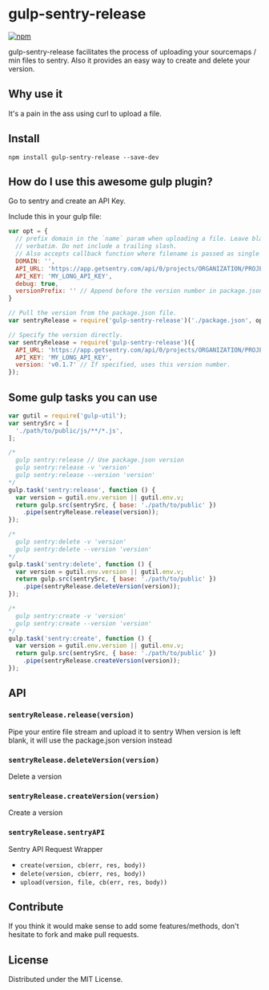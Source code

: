 # gulp-sentry-release

[![npm](https://nodei.co/npm/gulp-sentry-release.png?compact=true)](https://nodei.co/npm/gulp-sentry-release/)

gulp-sentry-release facilitates the process of uploading your sourcemaps / min files to sentry.
Also it provides an easy way to create and delete your version.

## Why use it
It's a pain in the ass using curl to upload a file.

## Install

```
npm install gulp-sentry-release --save-dev
```

## How do I use this awesome gulp plugin?

Go to sentry and create an API Key.

Include this in your gulp file:

```js
var opt = {
  // prefix domain in the `name` param when uploading a file. Leave blank to use the path
  // verbatim. Do not include a trailing slash.
  // Also accepts callback function where filename is passed as single param, must return a string
  DOMAIN: '',
  API_URL: 'https://app.getsentry.com/api/0/projects/ORGANIZATION/PROJECT/',
  API_KEY: 'MY_LONG_API_KEY',
  debug: true,
  versionPrefix: '' // Append before the version number in package.json
}

// Pull the version from the package.json file.
var sentryRelease = require('gulp-sentry-release')('./package.json', opt);

// Specify the version directly.
var sentryRelease = require('gulp-sentry-release')({
  API_URL: 'https://app.getsentry.com/api/0/projects/ORGANIZATION/PROJECT/',
  API_KEY: 'MY_LONG_API_KEY',
  version: 'v0.1.7' // If specified, uses this version number.
});
```

## Some gulp tasks you can use

```js
var gutil = require('gulp-util');
var sentrySrc = [
  './path/to/public/js/**/*.js',
];

/*
  gulp sentry:release // Use package.json version
  gulp sentry:release -v 'version'
  gulp sentry:release --version 'version'
*/
gulp.task('sentry:release', function () {
  var version = gutil.env.version || gutil.env.v;
  return gulp.src(sentrySrc, { base: './path/to/public' })
    .pipe(sentryRelease.release(version));
});

/*
  gulp sentry:delete -v 'version'
  gulp sentry:delete --version 'version'
*/
gulp.task('sentry:delete', function () {
  var version = gutil.env.version || gutil.env.v;
  return gulp.src(sentrySrc, { base: './path/to/public' })
    .pipe(sentryRelease.deleteVersion(version));
});

/*
  gulp sentry:create -v 'version'
  gulp sentry:create --version 'version'
*/
gulp.task('sentry:create', function () {
  var version = gutil.env.version || gutil.env.v;
  return gulp.src(sentrySrc, { base: './path/to/public' })
    .pipe(sentryRelease.createVersion(version));
});
```

## API

### `sentryRelease.release(version)`

Pipe your entire file stream and upload it to sentry
When version is left blank, it will use the package.json version instead

### `sentryRelease.deleteVersion(version)`

Delete a version

### `sentryRelease.createVersion(version)`

Create a version

### `sentryRelease.sentryAPI`

Sentry API Request Wrapper
 - `create(version, cb(err, res, body))`
 - `delete(version, cb(err, res, body))`
 - `upload(version, file, cb(err, res, body))`


## Contribute

If you think it would make sense to add some features/methods, don't hesitate to fork and
make pull requests.

## License

Distributed under the MIT License.
